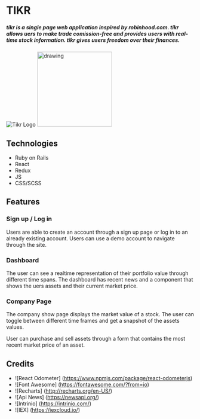 # TIKR
##### tikr is a single page web application inspired by robinhood.com. tikr allows uers to make trade comission-free and provides users with real-time stock information. tikr gives users freedom over their finances.
 
![Tikr Logo](https://github.com/pdfernandes/tikr/blob/master/app/assets/images/tenge.png)
<img src="https://github.com/pdfernandes/tikr/blob/master/app/assets/images/tenge.png" alt="drawing" width="200"/>

## Technologies

* Ruby on Rails
* React
* Redux
* JS
* CSS/SCSS



## Features 
### Sign up / Log in
Users are able to create an account through a sign up page or log in to an already existing account. Users can use a demo account to navigate through the site.
### Dashboard
The user can see a realtime representation of their portfolio value through different time spans. The dashboard has recent news and a component that shows the uers assets and their current market price.
### Company Page
The company show page displays the market value of a stock. The user can toggle between different time frames and get a snapshot of the assets values.

User can purchase and sell assets through a form that contains the most recent market price of an asset.
## Credits
* ![React Odometer] (https://www.npmjs.com/package/react-odometerjs)
* ![Font Awesome] (https://fontawesome.com/?from=io)
* ![Recharts] (http://recharts.org/en-US/)
* ![Api News] (https://newsapi.org/)
* ![Intrinio] (https://intrinio.com/)
* ![IEX] (https://iexcloud.io/)






